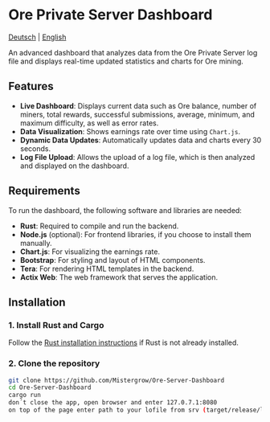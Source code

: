 # Ore Private Server Dashboard

[Deutsch](README.de.md) | [English](README.md)

An advanced dashboard that analyzes data from the Ore Private Server log file and displays real-time updated statistics and charts for Ore mining.

## Features

- **Live Dashboard**: Displays current data such as Ore balance, number of miners, total rewards, successful submissions, average, minimum, and maximum difficulty, as well as error rates.
- **Data Visualization**: Shows earnings rate over time using `Chart.js`.
- **Dynamic Data Updates**: Automatically updates data and charts every 30 seconds.
- **Log File Upload**: Allows the upload of a log file, which is then analyzed and displayed on the dashboard.

## Requirements

To run the dashboard, the following software and libraries are needed:

- **Rust**: Required to compile and run the backend.
- **Node.js** (optional): For frontend libraries, if you choose to install them manually.
- **Chart.js**: For visualizing the earnings rate.
- **Bootstrap**: For styling and layout of HTML components.
- **Tera**: For rendering HTML templates in the backend.
- **Actix Web**: The web framework that serves the application.

## Installation

### 1. Install Rust and Cargo

Follow the [Rust installation instructions](https://www.rust-lang.org/tools/install) if Rust is not already installed.

### 2. Clone the repository

```bash
git clone https://github.com/Mistergrow/Ore-Server-Dashboard
cd Ore-Server-Dashboard
cargo run
don´t close the app, open browser and enter 127.0.7.1:8080
on top of the page enter path to your lofile from srv (target/release/log/) press load
